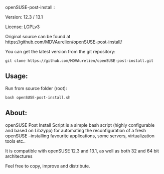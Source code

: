 openSUSE-post-install :

Version: 12.3 / 13.1

License: LGPLv3

Original source can be found at https://github.com/MDVAurelien/openSUSE-post-install/

You can get the latest version from the git repository:

    git clone https://github.com/MDVAurelien/openSUSE-post-install.git

## Usage:

Run from source folder (root):

    bash openSUSE-post-install.sh

## About:

openSUSE Post Install Script is a simple bash script (highly configurable and based on Libzypp) for automating the reconfiguration of a fresh openSUSE –installing favourite applications, some servers, virtualization tools etc.. 

It is compatible with openSUSE 12.3 and 13.1, as well as both 32 and 64 bit architectures 

Feel free to copy, improve and distribute.
